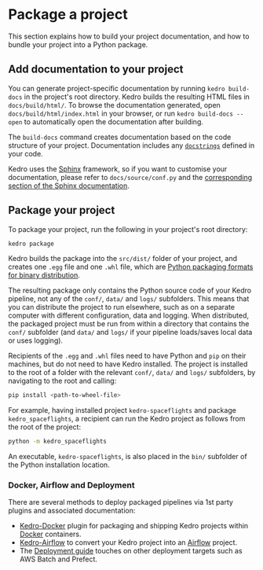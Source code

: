 # Package a project

This section explains how to build your project documentation, and how to bundle your project into a Python package.

## Add documentation to your project

You can generate project-specific documentation by running `kedro build-docs` in the project's root directory. Kedro builds the resulting HTML files in `docs/build/html/`. To browse the documentation generated, open `docs/build/html/index.html` in your browser, or run `kedro build-docs --open` to automatically open the documentation after building.

The `build-docs` command creates documentation based on the code structure of your project. Documentation includes any [`docstrings`](https://datacamp.com/community/tutorials/docstrings-python) defined in your code.

Kedro uses the [Sphinx](https://www.sphinx-doc.org) framework, so if you want to customise your documentation, please refer to `docs/source/conf.py` and the [corresponding section of the Sphinx documentation](https://www.sphinx-doc.org/en/master/usage/configuration.html).


## Package your project

To package your project, run the following in your project's root directory:

```bash
kedro package
```

Kedro builds the package into the `src/dist/` folder of your project, and creates one `.egg` file and one `.whl` file, which are [Python packaging formats for binary distribution](https://packaging.python.org/).

The resulting package only contains the Python source code of your Kedro pipeline, not any of the `conf/`, `data/` and `logs/` subfolders. This means that you can distribute the project to run elsewhere, such as on a separate computer with different configuration, data and logging. When distributed, the packaged project must be run from within a directory that contains the `conf/` subfolder (and `data/` and `logs/` if your pipeline loads/saves local data or uses logging).

Recipients of the `.egg` and `.whl` files need to have Python and `pip` on their machines, but do not need to have Kedro installed. The project is installed to the root of a folder with the relevant `conf/`, `data/` and `logs/` subfolders, by navigating to the root and calling:

```bash
pip install <path-to-wheel-file>
```

For example, having installed project `kedro-spaceflights` and package `kedro_spaceflights`, a recipient can run the Kedro project as follows from the root of the project:

```bash
python -m kedro_spaceflights
```

An executable, `kedro-spaceflights`, is also placed in the `bin/` subfolder of the Python installation location.


### Docker, Airflow and Deployment

There are several methods to deploy packaged pipelines via 1st party plugins and associated documentation:

* [Kedro-Docker](https://github.com/kedro-org/kedro-plugins/tree/main/kedro-docker) plugin for packaging and shipping Kedro projects within [Docker](https://www.docker.com/) containers.
* [Kedro-Airflow](https://github.com/kedro-org/kedro-plugins/tree/main/kedro-airflow) to convert your Kedro project into an [Airflow](https://airflow.apache.org/) project.
* The [Deployment guide](../10_deployment/01_deployment_guide) touches on other deployment targets such as AWS Batch and Prefect.
